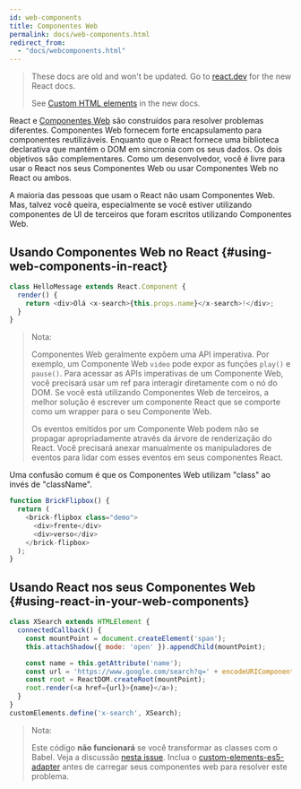 ```yaml
---
id: web-components
title: Componentes Web
permalink: docs/web-components.html
redirect_from:
  - "docs/webcomponents.html"
---
```


<div class="scary">

> These docs are old and won't be updated. Go to [react.dev](https://pt-br.react.dev/) for the new React docs.
>
> See [Custom HTML elements](https://pt-br.react.dev/reference/react-dom/components#custom-html-elements) in the new docs.
>
</div>

React e [Componentes Web](https://developer.mozilla.org/pt-BR/docs/Web/Web_Components) são construídos para resolver problemas diferentes. Componentes Web fornecem forte encapsulamento para componentes reutilizáveis. Enquanto que o React fornece uma biblioteca declarativa que mantém o DOM em sincronia com os seus dados. Os dois objetivos são complementares. Como um desenvolvedor, você é livre para usar o React nos seus Componentes Web ou usar Componentes Web no React ou ambos.

A maioria das pessoas que usam o React não usam Componentes Web. Mas, talvez você queira, especialmente se você estiver utilizando componentes de UI de terceiros que foram escritos utilizando Componentes Web.

## Usando Componentes Web no React {#using-web-components-in-react}

```javascript
class HelloMessage extends React.Component {
  render() {
    return <div>Olá <x-search>{this.props.name}</x-search>!</div>;
  }
}
```

> Nota:
>
> Componentes Web geralmente expõem uma API imperativa. Por exemplo, um Componente Web `video` pode expor as funções `play()` e `pause()`. Para acessar as APIs imperativas de um Componente Web, você precisará usar um ref para interagir diretamente com o nó do DOM. Se você está utilizando Componentes Web de terceiros, a melhor solução é escrever um componente React que se comporte como um wrapper para o seu Componente Web.
>
> Os eventos emitidos por um Componente Web podem não se propagar apropriadamente através da árvore de renderização do React.
> Você precisará anexar manualmente os manipuladores de eventos para lidar com esses eventos em seus componentes React.

Uma confusão comum é que os Componentes Web utilizam "class" ao invés de "className".

```javascript
function BrickFlipbox() {
  return (
    <brick-flipbox class="demo">
      <div>frente</div>
      <div>verso</div>
    </brick-flipbox>
  );
}
```

## Usando React nos seus Componentes Web {#using-react-in-your-web-components}

```javascript
class XSearch extends HTMLElement {
  connectedCallback() {
    const mountPoint = document.createElement('span');
    this.attachShadow({ mode: 'open' }).appendChild(mountPoint);

    const name = this.getAttribute('name');
    const url = 'https://www.google.com/search?q=' + encodeURIComponent(name);
    const root = ReactDOM.createRoot(mountPoint);
    root.render(<a href={url}>{name}</a>);
  }
}
customElements.define('x-search', XSearch);
```

>Nota:
>
>Este código **não funcionará** se você transformar as classes com o Babel. Veja a discussão [nesta issue](https://github.com/w3c/webcomponents/issues/587).
>Inclua o [custom-elements-es5-adapter](https://github.com/webcomponents/polyfills/tree/master/packages/webcomponentsjs#custom-elements-es5-adapterjs) antes de carregar seus componentes web para resolver este problema.
